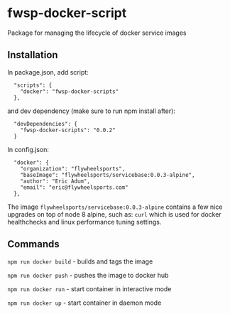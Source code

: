 # fwsp-docker-script
Package for managing the lifecycle of docker service images

## Installation
In package.json, add script:
```
  "scripts": {
    "docker": "fwsp-docker-scripts"
  },
```

and dev dependency (make sure to run npm install after):
```
  "devDependencies": {
    "fwsp-docker-scripts": "0.0.2"
  }
```

In config.json:
```
  "docker": {
    "organization": "flywheelsports",
    "baseImage": "flywheelsports/servicebase:0.0.3-alpine",
    "author": "Eric Adum",
    "email": "eric@flywheelsports.com"
  },
```
The image `flywheelsports/servicebase:0.0.3-alpine` contains a few nice upgrades on top of node 8 alpine, such as: `curl` which is used for docker healthchecks and linux performance tuning settings.

## Commands
`npm run docker build` - builds and tags the image

`npm run docker push` - pushes the image to docker hub

`npm run docker run` - start container in interactive mode

`npm run docker up` - start container in daemon mode